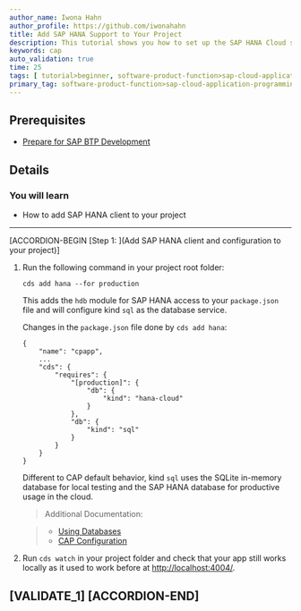 ```yaml
---
author_name: Iwona Hahn
author_profile: https://github.com/iwonahahn
title: Add SAP HANA Support to Your Project
description: This tutorial shows you how to set up the SAP HANA Cloud service instance.
keywords: cap
auto_validation: true
time: 25
tags: [ tutorial>beginner, software-product-function>sap-cloud-application-programming-model, programming-tool>node-js, software-product>sap-business-technology-platform, software-product>sap-hana-cloud]
primary_tag: software-product-function>sap-cloud-application-programming-model
---
```


## Prerequisites
 - [Prepare for SAP BTP Development](btp-app-prepare-btp)


## Details
### You will learn
 - How to add SAP HANA client to your project


---

[ACCORDION-BEGIN [Step 1: ](Add SAP HANA client and configuration to your project)]
1. Run the following command in your project root folder:

    ```Shell/Bash
    cds add hana --for production
    ```

    This adds the `hdb` module for SAP HANA access to your `package.json` file and will configure kind `sql` as the database service.

    Changes in the `package.json` file done by `cds add hana`:

    <!-- cpes-file package.json:$.cds -->
    ```JSON[4-13]
    {
        "name": "cpapp",
        ...
        "cds": {
            "requires": {
                "[production]": {
                    "db": {
                        "kind": "hana-cloud"
                    }
                },
                "db": {
                    "kind": "sql"
                }
            }
        }
    }
    ```

    Different to CAP default behavior, kind `sql` uses the SQLite in-memory database for local testing and the SAP HANA database for productive usage in the cloud.

    > Additional Documentation:

    > - [Using Databases](https://cap.cloud.sap/docs/guides/databases#get-hana)
    > - [CAP Configuration](https://cap.cloud.sap/docs/node.js/cds-env)

2. Run `cds watch` in your project folder and check that your app still works locally as it used to work before at <http://localhost:4004/>.

[VALIDATE_1]
[ACCORDION-END]
---
